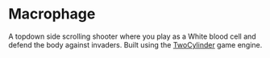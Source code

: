 # Macrophage
A topdown side scrolling shooter where you play as a White blood cell and defend the body against invaders. Built using the [TwoCylinder](https://github.com/irothenbaum/TwoCylinder.git) game engine. 